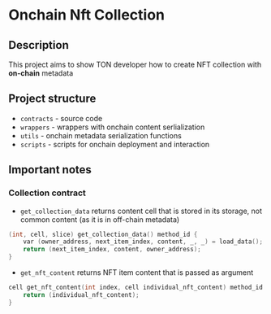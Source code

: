 # Onchain Nft Collection

## Description
This project aims to show TON developer how to create NFT collection with **on-chain** metadata

## Project structure
-   `contracts` - source code
-   `wrappers` - wrappers with onchain content serlialization
-   `utils` - onchain metadata serialization functions
-   `scripts` - scripts for onchain deployment and interaction

## Important notes

### Collection contract
- `get_collection_data` returns content cell that is stored in its storage, not common content (as it is in off-chain metadata)
```c
(int, cell, slice) get_collection_data() method_id {
    var (owner_address, next_item_index, content, _, _) = load_data();
    return (next_item_index, content, owner_address);
}
```

- `get_nft_content` returns NFT item content that is passed as argument
```c
cell get_nft_content(int index, cell individual_nft_content) method_id {
    return (individual_nft_content);
}
```